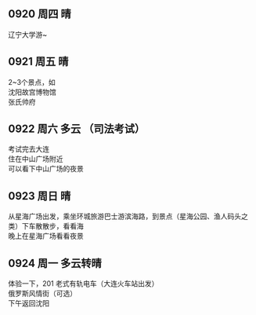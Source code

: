 ## 0920   周四    晴
辽宁大学游~


## 0921   周五    晴
2~3个景点，如        
沈阳故宫博物馆     
张氏帅府        


## 0922   周六    多云 （司法考试）
考试完去大连      
住在中山广场附近        
可以看下中山广场的夜景     


## 0923   周日    晴
从星海广场出发，乘坐环城旅游巴士游滨海路，到景点（星海公园、渔人码头之类）下车散散步，看看海      
晚上在星海广场看看夜景     


## 0924   周一    多云转晴
体验一下，201 老式有轨电车（大连火车站出发）        
俄罗斯风情街（可选）      
下午返回沈阳      


